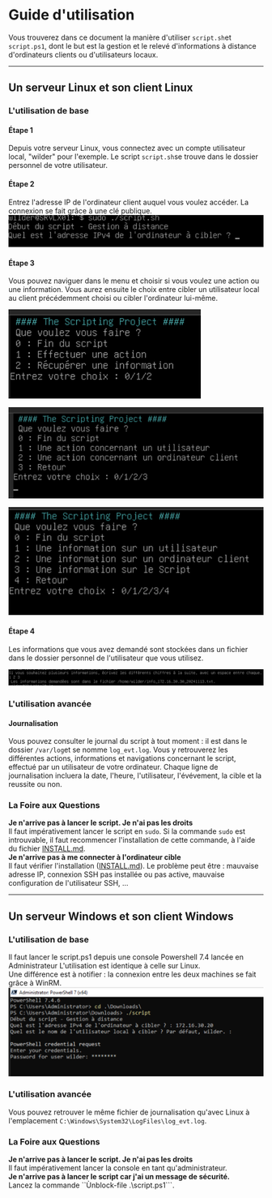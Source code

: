 # Guide d'utilisation

Vous trouverez dans ce document la manière d'utiliser ```script.sh```et ```script.ps1```, dont le but est la gestion et le relevé d'informations à distance d'ordinateurs clients ou d'utilisateurs locaux.  

---
## Un serveur Linux et son client Linux

### L'utilisation de base

#### Étape 1
Depuis votre serveur Linux, vous connectez avec un compte utilisateur local, "wilder" pour l'exemple. Le script ```script.sh```se trouve dans le dossier personnel de votre utilisateur.  
#### Étape 2
Entrez l'adresse IP de l'ordinateur client auquel vous voulez accéder. La connexion se fait grâce à une clé publique.
![screen](./Images/Installation/screen-projet2/1.png)

#### Étape 3
Vous pouvez naviguer dans le menu et choisir si vous voulez une action ou une information. Vous aurez ensuite le choix entre cibler un utilisateur local au client précédemment choisi ou cibler l'ordinateur lui-même. 

![screen](./Images/Installation/screen-projet2/2.png)

![screen](./Images/Installation/screen-projet2/3.png)

![screen](./Images/Installation/screen-projet2/4.png)


#### Étape 4
Les informations que vous avez demandé sont stockées dans un fichier dans le dossier personnel de l'utilisateur que vous utilisez.

![screen](./Images/Installation/screen-projet2/5.png)


### L'utilisation avancée
#### Journalisation
Vous pouvez consulter le journal du script à tout moment : il est dans le dossier ```/var/log```et se nomme ```log_evt.log```. Vous y retrouverez les différentes actions, informations et navigations concernant le script, effectué par un utilisateur de votre ordinateur. Chaque ligne de journalisation incluera la date, l'heure, l'utilisateur, l'évévement, la cible et la reussite ou non.  

### La Foire aux Questions
**Je n'arrive pas à lancer le script. Je n'ai pas les droits**  
Il faut impérativement lancer le script en ```sudo```. Si la commande ```sudo``` est introuvable, il faut recommencer l'installation de cette commande, à l'aide du fichier [INSTALL.md](./INSTALL.md).  
**Je n'arrive pas à me connecter à l'ordinateur cible**  
Il faut vérifier l'installation ([INSTALL.md](./INSTALL.md)). Le problème peut être : mauvaise adresse IP, connexion SSH pas installée ou pas active, mauvaise configuration de l'utilisateur SSH, ...    


---
## Un serveur Windows et son client Windows

### L'utilisation de base
Il faut lancer le script.ps1 depuis une console Powershell 7.4 lancée en Administrateur
L'utilisation est identique à celle sur Linux.  
Une différence est à notifier : la connexion entre les deux machines se fait grâce à WinRM.  
![Visuel de la connexion](./Images/Installation/scriptps1.png)

### L'utilisation avancée
Vous pouvez retrouver le même fichier de journalisation qu'avec Linux à l'emplacement ```C:\Windows\System32\LogFiles\log_evt.log```.  

### La Foire aux Questions
**Je n'arrive pas à lancer le script. Je n'ai pas les droits**  
Il faut impérativement lancer la console en tant qu'administrateur.  
**Je n'arrive pas à lancer le script car j'ai un message de sécurité.**  
Lancez la commande ``Ùnblock-file .\script.ps1```.  
